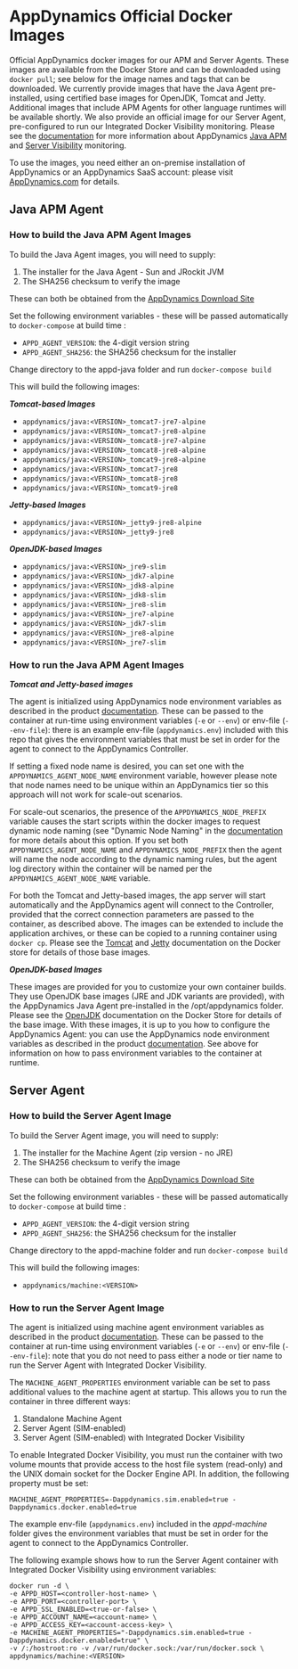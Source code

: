 # AppDynamics Official Docker Images

Official AppDynamics docker images for our APM and Server Agents.  These images are available from the Docker Store and can be downloaded using `docker pull`; see below for the image names and tags that can be downloaded.  We currently provide images that have the Java Agent pre-installed, using certified base images for OpenJDK, Tomcat and Jetty. Additional images that include APM Agents for other language runtimes will be available shortly.  We also provide an official image for our Server Agent, pre-configured to run our Integrated Docker Visibility monitoring. Please see the [documentation](https://docs.appdynamics.com/) for more information about AppDynamics [Java APM](https://docs.appdynamics.com/display/PRO43/Application+Monitoring) and [Server Visibility](https://docs.appdynamics.com/display/PRO43/Server+Visibility) monitoring.

To use the images, you need either an on-premise installation of AppDynamics or an AppDynamics SaaS account: please visit [AppDynamics.com](https://www.appdynamics.com/) for details.

## Java APM Agent

### How to build the Java APM Agent Images

To build the Java Agent images, you will need to supply:

1. The installer for the Java Agent - Sun and JRockit JVM
2. The SHA256 checksum to verify the image

These can both be obtained from the [AppDynamics Download Site](https://download.appdynamics.com)

Set the following environment variables - these will be passed automatically to `docker-compose` at build time :

* `APPD_AGENT_VERSION`: the 4-digit version string 
* `APPD_AGENT_SHA256`: the SHA256 checksum for the installer

Change directory to the appd-java folder and run `docker-compose build`

This will build the following images:

***Tomcat-based Images***

* `appdynamics/java:<VERSION>_tomcat7-jre7-alpine`
* `appdynamics/java:<VERSION>_tomcat7-jre8-alpine`
* `appdynamics/java:<VERSION>_tomcat8-jre7-alpine`
* `appdynamics/java:<VERSION>_tomcat8-jre8-alpine`
* `appdynamics/java:<VERSION>_tomcat9-jre8-alpine`
* `appdynamics/java:<VERSION>_tomcat7-jre8`
* `appdynamics/java:<VERSION>_tomcat8-jre8`
* `appdynamics/java:<VERSION>_tomcat9-jre8`

***Jetty-based Images***

* `appdynamics/java:<VERSION>_jetty9-jre8-alpine`
* `appdynamics/java:<VERSION>_jetty9-jre8`

***OpenJDK-based Images***

* `appdynamics/java:<VERSION>_jre9-slim`
* `appdynamics/java:<VERSION>_jdk7-alpine`
* `appdynamics/java:<VERSION>_jdk8-alpine`
* `appdynamics/java:<VERSION>_jdk8-slim`
* `appdynamics/java:<VERSION>_jre8-slim`
* `appdynamics/java:<VERSION>_jre7-alpine`
* `appdynamics/java:<VERSION>_jdk7-slim`
* `appdynamics/java:<VERSION>_jre8-alpine`
* `appdynamics/java:<VERSION>_jre7-slim`

### How to run the Java APM Agent Images

***Tomcat and Jetty-based images***

The agent is initialized using AppDynamics node environment variables as described in the product [documentation](https://docs.appdynamics.com/display/PRO43/Use+Environment+Variables+for+Java+Agent+Settings).  These can be passed to the container at run-time using environment variables (`-e` or `--env`) or env-file (`--env-file`): there is an example env-file (`appdynamics.env`) included with this repo that gives the environment variables that must be set in order for the agent to connect to the AppDynamics Controller.

If setting a fixed node name is desired, you can set one with the `APPDYNAMICS_AGENT_NODE_NAME` environment variable, however please note that node names need to be unique within an AppDynamics tier so this approach will not work for scale-out scenarios.  

For scale-out scenarios, the presence of the `APPDYNAMICS_NODE_PREFIX` variable causes the start scripts within the docker images to request dynamic node naming (see "Dynamic Node Naming" in the [documentation](https://docs.appdynamics.com/display/PRO42/Java+Agent+Configuration+Properties) for more details about this option.  If you set both `APPDYNAMICS_AGENT_NODE_NAME` and `APPDYNAMICS_NODE_PREFIX` then the agent will name the node according to the dynamic naming rules, but the agent log directory within the container will be named per the `APPDYNAMICS_AGENT_NODE_NAME` variable.

For both the Tomcat and Jetty-based images, the app server will start automatically and the AppDynamics agent will connect to the Controller, provided that the correct connection parameters are passed to the container, as described above.  The images can be extended to include the application archives, or these can be copied to a running container using `docker cp`. Please see the [Tomcat](https://store.docker.com/images/tomcat) and [Jetty](https://store.docker.com/images/jetty) documentation on the Docker store for details of those base images.

***OpenJDK-based Images***

These images are provided for you to customize your own container builds.  They use OpenJDK base images (JRE and JDK variants are provided), with the AppDynamics Java Agent pre-installed in the /opt/appdynamics folder. Please see the [OpenJDK](https://store.docker.com/images/openjdk) documentation on the Docker Store for details of the base image. With these images, it is up to you how to configure the AppDynamics Agent: you can use the AppDynamics node environment variables as described in the product [documentation](https://docs.appdynamics.com/display/PRO43/Use+Environment+Variables+for+Java+Agent+Settings).  See above for information on how to pass environment variables to the container at runtime.

## Server Agent

### How to build the Server Agent Image

To build the Server Agent image, you will need to supply:

1. The installer for the Machine Agent (zip version - no JRE)
2. The SHA256 checksum to verify the image

These can both be obtained from the [AppDynamics Download Site](https://download.appdynamics.com)

Set the following environment variables - these will be passed automatically to `docker-compose` at build time :

* `APPD_AGENT_VERSION`: the 4-digit version string 
* `APPD_AGENT_SHA256`: the SHA256 checksum for the installer

Change directory to the appd-machine folder and run `docker-compose build`

This will build the following images:

* `appdynamics/machine:<VERSION>`

### How to run the Server Agent Image

The agent is initialized using machine agent environment variables as described in the product [documentation](https://docs.appdynamics.com/display/PRO43/Standalone+Machine+Agent+Configuration+Property+Reference).  These can be passed to the container at run-time using environment variables (`-e` or `--env`) or env-file (`--env-file`): note that you do not need to pass either a node or tier name to run the Server Agent with Integrated Docker Visibility.

The `MACHINE_AGENT_PROPERTIES` environment variable can be set to pass additional values to the machine agent at startup.  This allows you to run the container in three different ways:

1. Standalone Machine Agent
2. Server Agent (SIM-enabled)
3. Server Agent (SIM-enabled) with Integrated Docker Visibility

To enable Integrated Docker Visibility, you must run the container with two volume mounts that provide access to the host file system (read-only) and the UNIX domain socket for the Docker Engine API.  In addition, the following property must be set:

`MACHINE_AGENT_PROPERTIES=-Dappdynamics.sim.enabled=true -Dappdynamics.docker.enabled=true`

The example env-file (`appdynamics.env`) included in the *appd-machine* folder gives the environment variables that must be set in order for the agent to connect to the AppDynamics Controller.  

The following example shows how to run the Server Agent container with Integrated Docker Visibility using environment variables:

```
docker run -d \
-e APPD_HOST=<controller-host-name> \
-e APPD_PORT=<controller-port> \
-e APPD_SSL_ENABLED=<true-or-false> \
-e APPD_ACCOUNT_NAME=<account-name> \
-e APPD_ACCESS_KEY=<account-access-key> \
-e MACHINE_AGENT_PROPERTIES="-Dappdynamics.sim.enabled=true -Dappdynamics.docker.enabled=true" \
-v /:/hostroot:ro -v /var/run/docker.sock:/var/run/docker.sock \
appdynamics/machine:<VERSION>
```

